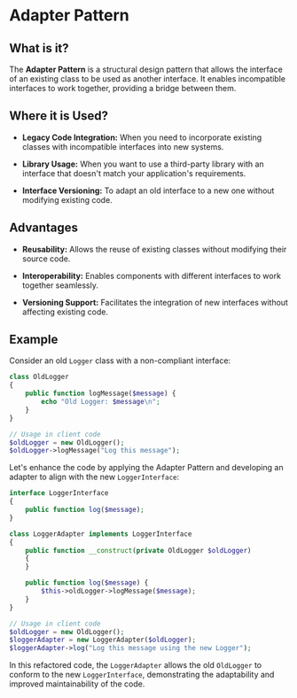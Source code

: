# Adapter Pattern

## What is it?

The **Adapter Pattern** is a structural design pattern that allows the interface of an existing class to be used as another interface. It enables incompatible interfaces to work together, providing a bridge between them.

## Where it is Used?

- **Legacy Code Integration:** When you need to incorporate existing classes with incompatible interfaces into new systems.

- **Library Usage:** When you want to use a third-party library with an interface that doesn't match your application's requirements.

- **Interface Versioning:** To adapt an old interface to a new one without modifying existing code.

## Advantages

- **Reusability:** Allows the reuse of existing classes without modifying their source code.

- **Interoperability:** Enables components with different interfaces to work together seamlessly.

- **Versioning Support:** Facilitates the integration of new interfaces without affecting existing code.

## Example

Consider an old `Logger` class with a non-compliant interface:

```php
class OldLogger 
{
    public function logMessage($message) {
        echo "Old Logger: $message\n";
    }
}

// Usage in client code
$oldLogger = new OldLogger();
$oldLogger->logMessage("Log this message");
```

Let's enhance the code by applying the Adapter Pattern and developing an adapter to align with the new `LoggerInterface`:

```php
interface LoggerInterface 
{
    public function log($message);
}

class LoggerAdapter implements LoggerInterface 
{
    public function __construct(private OldLogger $oldLogger) 
    {
    }

    public function log($message) {
        $this->oldLogger->logMessage($message);
    }
}

// Usage in client code
$oldLogger = new OldLogger();
$loggerAdapter = new LoggerAdapter($oldLogger);
$loggerAdapter->log("Log this message using the new Logger");
```

In this refactored code, the `LoggerAdapter` allows the old `OldLogger` to conform to the new `LoggerInterface`, demonstrating the adaptability and improved maintainability of the code.
